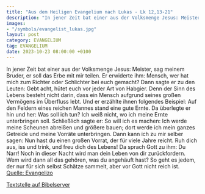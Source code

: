 ```yaml
---
title: "Aus dem Heiligen Evangelium nach Lukas - Lk 12,13-21"
description: "In jener Zeit bat einer aus der Volksmenge Jesus: Meister, sag meinem Bruder, er soll das Erbe mit mir teilen. Er erwiderte ihm: Mensch, wer hat mich zum Richter oder Schlichter bei euch gemacht? Dann sagte er zu den Leuten: Gebt acht, hütet euch vor jeder Art von Habgier. Denn d...."
images:
- "/symbols/evangelist_lukas.jpg"
layout: post
category: EVANGELIUM
tag: EVANGELIUM
date: 2023-10-23 08:00:00 +0100
---
```

In jener Zeit bat einer aus der Volksmenge Jesus: Meister, sag meinem Bruder, er soll das Erbe mit mir teilen.
Er erwiderte ihm: Mensch, wer hat mich zum Richter oder Schlichter bei euch gemacht?
Dann sagte er zu den Leuten: Gebt acht, hütet euch vor jeder Art von Habgier. Denn der Sinn des Lebens besteht nicht darin, dass ein Mensch aufgrund seines großen Vermögens im Überfluss lebt.<!--more-->
Und er erzählte ihnen folgendes Beispiel: Auf den Feldern eines reichen Mannes stand eine gute Ernte.
Da überlegte er hin und her: Was soll ich tun? Ich weiß nicht, wo ich meine Ernte unterbringen soll.
Schließlich sagte er: So will ich es machen: Ich werde meine Scheunen abreißen und größere bauen; dort werde ich mein ganzes Getreide und meine Vorräte unterbringen.
Dann kann ich zu mir selber sagen: Nun hast du einen großen Vorrat, der für viele Jahre reicht. Ruh dich aus, iss und trink, und freu dich des Lebens!
Da sprach Gott zu ihm: Du Narr! Noch in dieser Nacht wird man dein Leben von dir zurückfordern. Wem wird dann all das gehören, was du angehäuft hast?
So geht es jedem, der nur für sich selbst Schätze sammelt, aber vor Gott nicht reich ist.<br>
[Quelle: Evangelizo](https://evangeliumtagfuertag.org/DE/gospel)

[Textstelle auf Bibelserver](https://www.bibleserver.com/EU/Lukas12,13-21)
